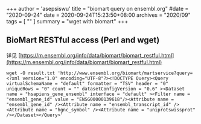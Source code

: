 +++
author = 'asepsiswu'
title = "biomart query on ensembl.org"
#date = "2020-09-24"
date = 2020-09-24T15:23:50+08:00
archives = "2020/09" 
tags = [ "" ]
summary = "wget with biomart"
+++

## BioMart RESTful access (Perl and wget)
详见
[https://m.ensembl.org/info/data/biomart/biomart_restful.html](https://m.ensembl.org/info/data/biomart/biomart_restful.html)
```
wget -O result.txt 'http://www.ensembl.org/biomart/martservice?query=<?xml version="1.0" encoding="UTF-8"?><!DOCTYPE Query><Query  virtualSchemaName = "default" formatter = "TSV" header = "0" uniqueRows = "0" count = "" datasetConfigVersion = "0.6" ><Dataset name = "hsapiens_gene_ensembl" interface = "default" ><Filter name = "ensembl_gene_id" value = "ENSG00000139618"/><Attribute name = "ensembl_gene_id" /><Attribute name = "ensembl_transcript_id" /><Attribute name = "hgnc_symbol" /><Attribute name = "uniprotswissprot" /></Dataset></Query>'
```

